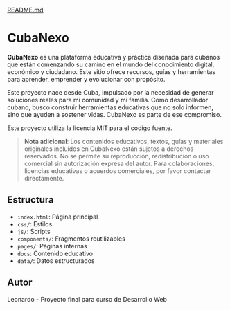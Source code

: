 [README.md](https://github.com/user-attachments/files/22713239/README.md)
# CubaNexo
**CubaNexo** es una plataforma educativa y práctica diseñada para cubanos que están comenzando su camino en el mundo del conocimiento digital, económico y ciudadano. Este sitio ofrece recursos, guías y herramientas para aprender, emprender y evolucionar con propósito.

Este proyecto nace desde Cuba, impulsado por la necesidad de generar soluciones reales para mi comunidad y mi familia. Como desarrollador cubano, busco construir herramientas educativas que no solo informen, sino que ayuden a sostener vidas. CubaNexo es parte de ese compromiso.

Este proyecto utiliza la licencia MIT para el codigo fuente.

>**Nota adicional**: Los contenidos educativos, textos, guías y materiales originales incluidos en CubaNexo están sujetos a derechos reservados.
> No se permite su reproducción, redistribución o uso comercial sin autorización expresa del autor.
> Para colaboraciones, licencias educativas o acuerdos comerciales, por favor contactar directamente.

## Estructura

- `index.html`: Página principal
- `css/`: Estilos 
- `js/`: Scripts 
- `components/`: Fragmentos reutilizables 
- `pages/`: Páginas internas 
- `docs`: Contenido educativo
- `data/`: Datos estructurados

## Autor

Leonardo - Proyecto final para curso de Desarrollo Web
